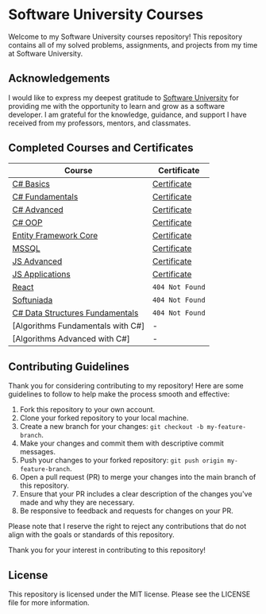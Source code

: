 # Software University Courses

Welcome to my Software University courses repository! This repository contains all of my solved problems, assignments, and projects from my time at Software University.

## Acknowledgements
I would like to express my deepest gratitude to [Software University](https://softuni.bg/) for providing me with the opportunity to learn and grow as a software developer. I am grateful for the knowledge, guidance, and support I have received from my professors, mentors, and classmates.

## Completed Courses and Certificates

| Course | Certificate |
| --- | --- |
| [C# Basics](https://github.com/Tencho0/SoftuniEducation/tree/main/C%23%20Basics) | [Certificate](https://softuni.bg/certificates/details/116446/f96e51c2) |
| [C# Fundamentals](https://github.com/Tencho0/SoftuniEducation/tree/main/C%23%20fund) | [Certificate](https://softuni.bg/certificates/details/130103/1b61fc8f) |
| [C# Advanced](https://github.com/Tencho0/SoftuniEducation/tree/main/C%23%20Advanced) | [Certificate](https://softuni.bg/users/profile/certificates?username=Ten4o1011) |
| [C# OOP](https://github.com/Tencho0/SoftuniEducation/tree/main/C%23%20OOP) | [Certificate](https://softuni.bg/users/profile/certificates?username=Ten4o1011) |
| [Entity Framework Core](https://github.com/Tencho0/SoftuniEducation/tree/main/Entity%20Framework%20Core) | [Certificate](https://softuni.bg/users/profile/certificates?username=Ten4o1011) |
| [MSSQL](https://github.com/Tencho0/SoftuniEducation/tree/main/MSSQL) | [Certificate](https://softuni.bg/users/profile/certificates?username=Ten4o1011) |
| [JS Advanced](https://github.com/Tencho0/SoftuniEducation/tree/main/JS%20Advanced) | [Certificate](https://softuni.bg/users/profile/certificates?username=Ten4o1011) |
| [JS Applications](https://github.com/Tencho0/SoftuniEducation/tree/main/JS%20Applications%20-%20Nov2022) | [Certificate](https://softuni.bg/users/profile/certificates?username=Ten4o1011) |
| [React](https://github.com/Tencho0/SoftuniEducation/tree/main/React) | `404 Not Found` |
| [Softuniada](https://github.com/Tencho0/SoftuniEducation/tree/main/Softuniada) | `404 Not Found` |
| [C# Data Structures Fundamentals](https://github.com/Tencho0/SoftuniEducation/tree/main/C%23%20Data%20Structures%20Fundamentals/Recursion) | `404 Not Found` |
| [Algorithms Fundamentals with C#] | - |
| [Algorithms Advanced with C#] | - |

## Contributing Guidelines

Thank you for considering contributing to my repository! Here are some guidelines to follow to help make the process smooth and effective:

1. Fork this repository to your own account.
2. Clone your forked repository to your local machine.
3. Create a new branch for your changes: `git checkout -b my-feature-branch`.
4. Make your changes and commit them with descriptive commit messages.
5. Push your changes to your forked repository: `git push origin my-feature-branch`.
6. Open a pull request (PR) to merge your changes into the main branch of this repository.
7. Ensure that your PR includes a clear description of the changes you've made and why they are necessary.
8. Be responsive to feedback and requests for changes on your PR.

Please note that I reserve the right to reject any contributions that do not align with the goals or standards of this repository.

Thank you for your interest in contributing to this repository!

## License
This repository is licensed under the MIT license. Please see the LICENSE file for more information.

